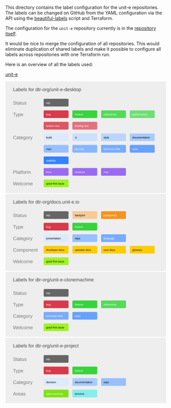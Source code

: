 This directory contains the label configuration for the unit-e repositories. The
labels can be changed on GitHub from the YAML configuration via the API using
the [beautiful-labels](https://github.com/cornelius/beautiful-labels) script and
Terraform.

The configuration for the `unit-e` repository currently is in the [repository
itself](https://github.com/dtr-org/unit-e/tree/master/.github/labels).

It would be nice to merge the configuration of all repositories. This would
eliminate duplication of shared labels and make it possible to configure all
labels across repositories with one Terraform run.

Here is an overview of all the labels used:

[unit-e](https://github.com/dtr-org/unit-e/blob/master/.github/labels/dtr-org-unit-e-labels.svg)

![unit-e-desktop](labels-unit-e-desktop.svg)
![docs.unit-e.io](labels-docs.unit-e.io.svg)
![clonemachine](labels-unit-e-clonemachine.svg)
![unit-e-docs](labels-unit-e-project.svg)
